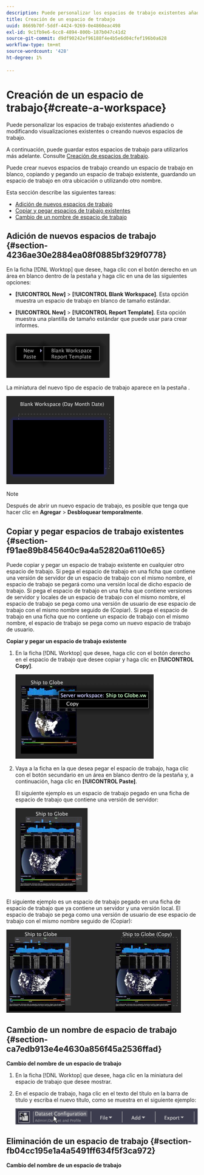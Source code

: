 ```yaml
---
description: Puede personalizar los espacios de trabajo existentes añadiendo o modificando visualizaciones existentes o creando nuevos espacios de trabajo.
title: Creación de un espacio de trabajo
uuid: 8669b70f-5ddf-4424-9269-0e4860eac498
exl-id: 9c1fb9e6-6cc8-4894-800b-187b047c41d2
source-git-commit: d9df90242ef96188f4e4b5e6d04cfef196b0a628
workflow-type: tm+mt
source-wordcount: '428'
ht-degree: 1%

---
```


# Creación de un espacio de trabajo{#create-a-workspace}

Puede personalizar los espacios de trabajo existentes añadiendo o modificando visualizaciones existentes o creando nuevos espacios de trabajo.

A continuación, puede guardar estos espacios de trabajo para utilizarlos más adelante. Consulte [Creación de espacios de trabajo](../../../home/c-get-started/c-work-worksp/c-create-worksp.md#concept-d8bc99d7739e4eaeab2a02b022394a31).

Puede crear nuevos espacios de trabajo creando un espacio de trabajo en blanco, copiando y pegando un espacio de trabajo existente, guardando un espacio de trabajo en otra ubicación o utilizando otro nombre.

Esta sección describe las siguientes tareas:

* [Adición de nuevos espacios de trabajo](../../../home/c-get-started/c-work-worksp/c-create-worksp.md#section-4236ae30e2884ea08f0885bf329f0778)
* [Copiar y pegar espacios de trabajo existentes](../../../home/c-get-started/c-work-worksp/c-create-worksp.md#section-f91ae89b845640c9a4a52820a6110e65)
* [Cambio de un nombre de espacio de trabajo](../../../home/c-get-started/c-work-worksp/c-create-worksp.md#section-ca7edb913e4e4630a856f45a2536ffad)

## Adición de nuevos espacios de trabajo {#section-4236ae30e2884ea08f0885bf329f0778}

En la ficha [!DNL Worktop] que desee, haga clic con el botón derecho en un área en blanco dentro de la pestaña y haga clic en una de las siguientes opciones:

* **[!UICONTROL New]** > **[!UICONTROL Blank Workspace]**. Esta opción muestra un espacio de trabajo en blanco de tamaño estándar.

* **[!UICONTROL New]** >  **[!UICONTROL Report Template]**. Esta opción muestra una plantilla de tamaño estándar que puede usar para crear informes.

![](assets/mnu_workspaceManager.png)

La miniatura del nuevo tipo de espacio de trabajo aparece en la pestaña .

![](assets/mnu_workspaceManager_Newwksp.png)

>[!NOTE]
>
>Después de abrir un nuevo espacio de trabajo, es posible que tenga que hacer clic en **Agregar** > **Desbloquear temporalmente**.

## Copiar y pegar espacios de trabajo existentes {#section-f91ae89b845640c9a4a52820a6110e65}

Puede copiar y pegar un espacio de trabajo existente en cualquier otro espacio de trabajo. Si pega el espacio de trabajo en una ficha que contiene una versión de servidor de un espacio de trabajo con el mismo nombre, el espacio de trabajo se pegará como una versión local de dicho espacio de trabajo. Si pega el espacio de trabajo en una ficha que contiene versiones de servidor y locales de un espacio de trabajo con el mismo nombre, el espacio de trabajo se pega como una versión de usuario de ese espacio de trabajo con el mismo nombre seguido de (Copiar). Si pega el espacio de trabajo en una ficha que no contiene un espacio de trabajo con el mismo nombre, el espacio de trabajo se pega como un nuevo espacio de trabajo de usuario.

**Copiar y pegar un espacio de trabajo existente**

1. En la ficha [!DNL Worktop] que desee, haga clic con el botón derecho en el espacio de trabajo que desee copiar y haga clic en **[!UICONTROL Copy]**.

   ![](assets/mnu_workspaceManager_Copywksp.png)

1. Vaya a la ficha en la que desea pegar el espacio de trabajo, haga clic con el botón secundario en un área en blanco dentro de la pestaña y, a continuación, haga clic en **[!UICONTROL Paste]**.

   El siguiente ejemplo es un espacio de trabajo pegado en una ficha de espacio de trabajo que contiene una versión de servidor:

   ![](assets/mnu_workspaceManager_Copywksp_PasteSameNameServerWks.png)

El siguiente ejemplo es un espacio de trabajo pegado en una ficha de espacio de trabajo que ya contiene un servidor y una versión local. El espacio de trabajo se pega como una versión de usuario de ese espacio de trabajo con el mismo nombre seguido de (Copiar):

![](assets/mnu_workspaceManager_Copywksp_PasteSameNameLocalWks.png)

## Cambio de un nombre de espacio de trabajo {#section-ca7edb913e4e4630a856f45a2536ffad}

**Cambio del nombre de un espacio de trabajo**

1. En la ficha [!DNL Worktop] que desee, haga clic en la miniatura del espacio de trabajo que desee mostrar.
1. En el espacio de trabajo, haga clic en el texto del título en la barra de título y escriba el nuevo título, como se muestra en el siguiente ejemplo:

   ![](assets/wsp_changeTitle.png)

## Eliminación de un espacio de trabajo {#section-fb04cc195e1a4a5491ff634f5f3ca972}

**Cambio del nombre de un espacio de trabajo**
